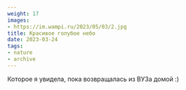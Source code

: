 ```yaml
---
weight: 17
images:
- https://im.wampi.ru/2023/05/03/2.jpg
title: Красивое голубое небо
date: 2023-03-24
tags:
- nature
- archive
---
```


Которое я увидела, пока возвращалась из ВУЗа домой :)
